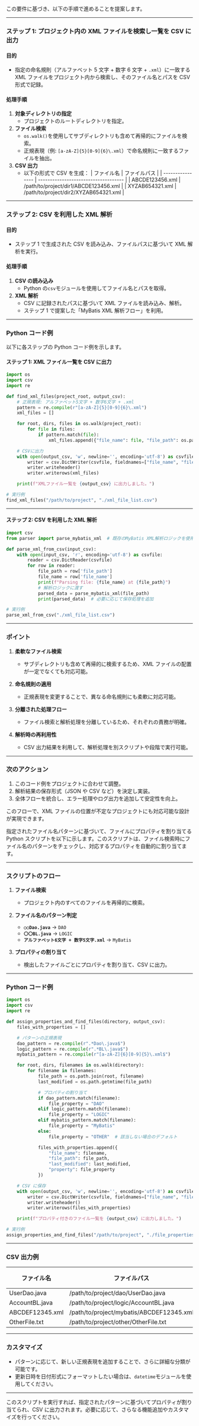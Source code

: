 この要件に基づき、以下の手順で進めることを提案します。

---

### **ステップ 1: プロジェクト内の XML ファイルを検索し一覧を CSV に出力**

#### **目的**

- 指定の命名規則（アルファベット 5 文字 + 数字 6 文字 + `.xml`）に一致する XML ファイルをプロジェクト内から検索し、そのファイル名とパスを CSV 形式で記録。

#### **処理手順**

1. **対象ディレクトリの指定**
   - プロジェクトのルートディレクトリを指定。
2. **ファイル検索**
   - `os.walk()`を使用してサブディレクトリも含めて再帰的にファイルを検索。
   - 正規表現（例: `[a-zA-Z]{5}[0-9]{6}\.xml`）で命名規則に一致するファイルを抽出。
3. **CSV 出力**
   - 以下の形式で CSV を生成：
     | ファイル名 | ファイルパス |
     | ---------------- | ------------------------------------ |
     | ABCDE123456.xml | /path/to/project/dir1/ABCDE123456.xml |
     | XYZAB654321.xml | /path/to/project/dir2/XYZAB654321.xml |

---

### **ステップ 2: CSV を利用した XML 解析**

#### **目的**

- ステップ 1 で生成された CSV を読み込み、ファイルパスに基づいて XML 解析を実行。

#### **処理手順**

1. **CSV の読み込み**
   - Python の`csv`モジュールを使用してファイル名とパスを取得。
2. **XML 解析**
   - CSV に記録されたパスに基づいて XML ファイルを読み込み、解析。
   - ステップ 1 で提案した「MyBatis XML 解析フロー」を利用。

---

### **Python コード例**

以下に各ステップの Python コード例を示します。

#### **ステップ 1: XML ファイル一覧を CSV に出力**

```python
import os
import csv
import re

def find_xml_files(project_root, output_csv):
    # 正規表現: アルファベット5文字 + 数字6文字 + .xml
    pattern = re.compile(r"[a-zA-Z]{5}[0-9]{6}\.xml")
    xml_files = []

    for root, dirs, files in os.walk(project_root):
        for file in files:
            if pattern.match(file):
                xml_files.append({"file_name": file, "file_path": os.path.join(root, file)})

    # CSVに出力
    with open(output_csv, 'w', newline='', encoding='utf-8') as csvfile:
        writer = csv.DictWriter(csvfile, fieldnames=["file_name", "file_path"])
        writer.writeheader()
        writer.writerows(xml_files)

    print(f"XMLファイル一覧を {output_csv} に出力しました。")

# 実行例
find_xml_files("/path/to/project", "./xml_file_list.csv")
```

---

#### **ステップ 2: CSV を利用した XML 解析**

```python
import csv
from parser import parse_mybatis_xml  # 既存のMyBatis XML解析ロジックを使用

def parse_xml_from_csv(input_csv):
    with open(input_csv, 'r', encoding='utf-8') as csvfile:
        reader = csv.DictReader(csvfile)
        for row in reader:
            file_path = row['file_path']
            file_name = row['file_name']
            print(f"Parsing file: {file_name} at {file_path}")
            # 解析ロジックに渡す
            parsed_data = parse_mybatis_xml(file_path)
            print(parsed_data)  # 必要に応じて保存処理を追加

# 実行例
parse_xml_from_csv("./xml_file_list.csv")
```

---

### **ポイント**

1. **柔軟なファイル検索**

   - サブディレクトリも含めて再帰的に検索するため、XML ファイルの配置が一定でなくても対応可能。

2. **命名規則の適用**

   - 正規表現を変更することで、異なる命名規則にも柔軟に対応可能。

3. **分離された処理フロー**

   - ファイル検索と解析処理を分離しているため、それぞれの責務が明確。

4. **解析時の再利用性**
   - CSV 出力結果を利用して、解析処理を別スクリプトや段階で実行可能。

---

### **次のアクション**

1. このコード例をプロジェクトに合わせて調整。
2. 解析結果の保存形式（JSON や CSV など）を決定し実装。
3. 全体フローを統合し、エラー処理やログ出力を追加して安定性を向上。

このフローで、XML ファイルの位置が不定なプロジェクトにも対応可能な設計が実現できます。

指定されたファイル名パターンに基づいて、ファイルにプロパティを割り当てる Python スクリプトを以下に示します。このスクリプトは、ファイル検索時にファイル名のパターンをチェックし、対応するプロパティを自動的に割り当てます。

---

### スクリプトのフロー

1. **ファイル検索**

   - プロジェクト内のすべてのファイルを再帰的に検索。

2. **ファイル名のパターン判定**

   - **`○○Dao.java`** → `DAO`
   - **`〇〇BL.java`** → `LOGIC`
   - **`アルファベット6文字 + 数字5文字.xml`** → `MyBatis`

3. **プロパティの割り当て**
   - 検出したファイルごとにプロパティを割り当て、CSV に出力。

---

### Python コード例

```python
import os
import csv
import re

def assign_properties_and_find_files(directory, output_csv):
    files_with_properties = []

    # パターンの正規表現
    dao_pattern = re.compile(r".*Dao\.java$")
    logic_pattern = re.compile(r".*BL\.java$")
    mybatis_pattern = re.compile(r"[a-zA-Z]{6}[0-9]{5}\.xml$")

    for root, dirs, filenames in os.walk(directory):
        for filename in filenames:
            file_path = os.path.join(root, filename)
            last_modified = os.path.getmtime(file_path)

            # プロパティの割り当て
            if dao_pattern.match(filename):
                file_property = "DAO"
            elif logic_pattern.match(filename):
                file_property = "LOGIC"
            elif mybatis_pattern.match(filename):
                file_property = "MyBatis"
            else:
                file_property = "OTHER"  # 該当しない場合のデフォルト

            files_with_properties.append({
                "file_name": filename,
                "file_path": file_path,
                "last_modified": last_modified,
                "property": file_property
            })

    # CSV に保存
    with open(output_csv, 'w', newline='', encoding='utf-8') as csvfile:
        writer = csv.DictWriter(csvfile, fieldnames=["file_name", "file_path", "last_modified", "property"])
        writer.writeheader()
        writer.writerows(files_with_properties)

    print(f"プロパティ付きのファイル一覧を {output_csv} に出力しました。")

# 実行例
assign_properties_and_find_files("/path/to/project", "./file_properties.csv")
```

---

### CSV 出力例

| ファイル名      | ファイルパス                             | 更新日時   | プロパティ |
| --------------- | ---------------------------------------- | ---------- | ---------- |
| UserDao.java    | /path/to/project/dao/UserDao.java        | 1672531199 | DAO        |
| AccountBL.java  | /path/to/project/logic/AccountBL.java    | 1672531210 | LOGIC      |
| ABCDEF12345.xml | /path/to/project/mybatis/ABCDEF12345.xml | 1672531222 | MyBatis    |
| OtherFile.txt   | /path/to/project/other/OtherFile.txt     | 1672531233 | OTHER      |

---

### カスタマイズ

- パターンに応じて、新しい正規表現を追加することで、さらに詳細な分類が可能です。
- 更新日時を日付形式にフォーマットしたい場合は、`datetime`モジュールを使用してください。

---

このスクリプトを実行すれば、指定されたパターンに基づいてプロパティが割り当てられ、CSV に出力されます。必要に応じて、さらなる機能追加やカスタマイズを行ってください。
